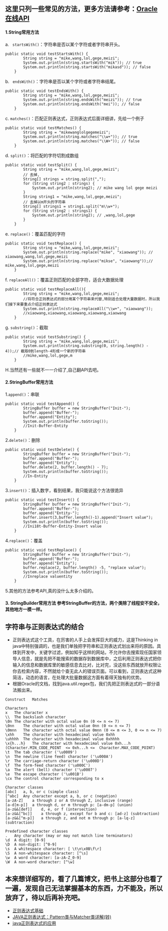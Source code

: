 ﻿这里只列一些常见的方法，更多方法请参考：[Oracle在线API](https://docs.oracle.com/javase/7/docs/api/)
---
#### 1.String常用方法
a. ``` startsWith()```：字符串是否以某个字符或者字符串开头。
```
public static void testStartsWith() {
        String string = "mike,wang,lol,gege,meizi";
        System.out.println(string.startsWith("mik")); // true
        System.out.println(string.startsWith("mikasd")); // false
    }  
```
b. ``` endsWith()```：字符串是否以某个字符或者字符串结尾。
```
public static void testEndsWith() {
        String string = "mike,wang,lol,gege,meizi";
        System.out.println(string.endsWith("meizi")); // true
        System.out.println(string.endsWith("mei")); // false
    }  
```
c. ```matches()```：匹配正则表达式，正则表达式后面详细讲，先给一个例子
```
public static void testMatches() {
        String string = "mikewanglolgegemeizi";
        System.out.println(string.matches("\\w+")); // true
        System.out.println(string.matches("\\W+")); // false
    }  
```
d. ```split()```：将匹配的字符切割成数组
```
public static void testSplit() {
        String string = "mike,wang,lol,gege,meizi";
        // 去掉,
        String[] strings = string.split(",");
        for (String string2 : strings) {
            System.out.println(string2); // mike wang lol gege meizi
        }
        String string1 = "mike,wang,lol,gege,meizi";
        // 去掉以m开头的字符串
        String[] strings1 = string1.split("m\\w+");
        for (String string2 : strings1) {
            System.out.println(string2); // ,wang,lol,gege
        }
    }
```
e. ```replace()```：覆盖匹配的字符
```
public static void testReplace() {
        String string = "mike,wang,lol,gege,meizi";
        System.out.println(string.replace("mike", "xiaowang")); // xiaowang,wang,lol,gege,meizi
        System.out.println(string.replace("mikse", "xiaowang"));// mike,wang,lol,gege,meizi
    }  
```
f. ```replaceAll()```：覆盖正则匹配的全部字符，适合大数据处理
```
public static void testReplaceAll(){
        String string = "mike,wang,lol,gege,meizi";
        //将符合正则表达式的部分用某个字符串来代替,特别适合处理大量数据时，所以我们接下来要重点介绍正则表达式
        System.out.println(string.replaceAll("\\w+", "xiaowang")); 
        //xiaowang,xiaowang,xiaowang,xiaowang,xiaowang
    }  
```
g. ```substring()```：截取
```
public static void testSubstring() {
        String string = "mike,wang,lol,gege,meizi";
        System.out.println(string.substring(0, string.length() - 4));// 截取0到length-4形成一个新的字符串
        //mike,wang,lol,gege,m
    }  
```
H.当然还有一些就不一一介绍了,自己翻API去吧。
#### 2.StringBuffer常用方法
1.```append()```：串联
```
public static void testAppend() {
        StringBuffer buffer = new StringBuffer("Init-");
        buffer.append("Buffer-");
        buffer.append("Entity");
        System.out.println(buffer.toString());
        //Init-Buffer-Entity
    }  
```
2.```delete()```：删除
```
public static void testDelete() {
        StringBuffer buffer = new StringBuffer("Init-");
        buffer.append("Buffer-");
        buffer.append("Entity");
        buffer.delete(2, buffer.length() - 7);
        System.out.println(buffer.toString());
        //In-Entity
    } 
```
3.```insert()```：插入数字，看到结果，我只能说这个方法很诡异
```
public static void testInsert() {
        StringBuffer buffer = new StringBuffer("Init-");
        buffer.append("Buffer-");
        buffer.append("Entity-");
        buffer.insert(3,buffer.length()-1).append("Insert value");
        System.out.println(buffer.toString());
        //Ini18t-Buffer-Entity-Insert value
    }  
```
4.```replace()```：覆盖
```
public static void testReplace() {
        StringBuffer buffer = new StringBuffer("Init-");
        buffer.append("Buffer-");
        buffer.append("Entity");
        buffer.replace(2, buffer.length() -5, "replace value");
        System.out.println(buffer.toString());
        //Inreplace valuentity
    }  
```
5.其他的方法参考API,真的没什么太多介绍的。
#### 3. StringBuilder常用方法 参考StringBuffer的方法，两个类除了线程安不安全，其他地方一模一样。
字符串与正则表达式的结合
---
- 正则表达式这个工具，在厉害的人手上会发挥巨大的威力，这是Thinking in java中特别强调的，也是我们单独把字符串和正则表达式划出来将的原因。具体到开发中，关键字过滤，例如知乎这样的网站，不允许你去搜索现任国家领导人信息，就是先把不能搜索的数据存到数据库中，之后利用正则表达式把你输入的信息和数据库里的敏感信息去比对，比对完，没这些东西就放开权限让你去检索内容，不然就给个查无此人的错误页面。可以看到，正则表达式这种简洁，动态的语言，在处理大批量数据这方面有着得天独有的优势。
- 根据Oracle的文档，找到java.util.regex包，我们先把正则表达式的一部分语法搬出来。
```
Construct	Matches
 	
Characters
x	The character x
\\	The backslash character
\0n	The character with octal value 0n (0 <= n <= 7)
\0nn	The character with octal value 0nn (0 <= n <= 7)
\0mnn	The character with octal value 0mnn (0 <= m <= 3, 0 <= n <= 7)
\xhh	The character with hexadecimal value 0xhh
\uhhhh	The character with hexadecimal value 0xhhhh
\x{h...h}	The character with hexadecimal value 0xh...h (Character.MIN_CODE_POINT  <= 0xh...h <=  Character.MAX_CODE_POINT)
\t	The tab character ('\u0009')
\n	The newline (line feed) character ('\u000A')
\r	The carriage-return character ('\u000D')
\f	The form-feed character ('\u000C')
\a	The alert (bell) character ('\u0007')
\e	The escape character ('\u001B')
\cx	The control character corresponding to x
 	
Character classes
[abc]	a, b, or c (simple class)
[^abc]	Any character except a, b, or c (negation)
[a-zA-Z]	a through z or A through Z, inclusive (range)
[a-d[m-p]]	a through d, or m through p: [a-dm-p] (union)
[a-z&&[def]]	d, e, or f (intersection)
[a-z&&[^bc]]	a through z, except for b and c: [ad-z] (subtraction)
[a-z&&[^m-p]]	a through z, and not m through p: [a-lq-z](subtraction)
 	
Predefined character classes
.	Any character (may or may not match line terminators)
\d	A digit: [0-9]
\D	A non-digit: [^0-9]
\s	A whitespace character: [ \t\n\x0B\f\r]
\S	A non-whitespace character: [^\s]
\w	A word character: [a-zA-Z_0-9]
\W	A non-word character: [^\w]
```
本来想详细写的，看了几篇博文，把书上这部分也看了一遍，发现自己无法掌握基本的东西，力不能及，所以放弃了，待以后再补充吧。
---
- [正则表达式基础](http://blog.csdn.net/yanbober/article/details/45556185)
- [JAVA正则表达式：Pattern类与Matcher类详解(转)](http://www.cnblogs.com/ggjucheng/p/3423731.html)
- [java正则表达式的应用](https://www.ibm.com/developerworks/cn/java/l-regp/part1/)
